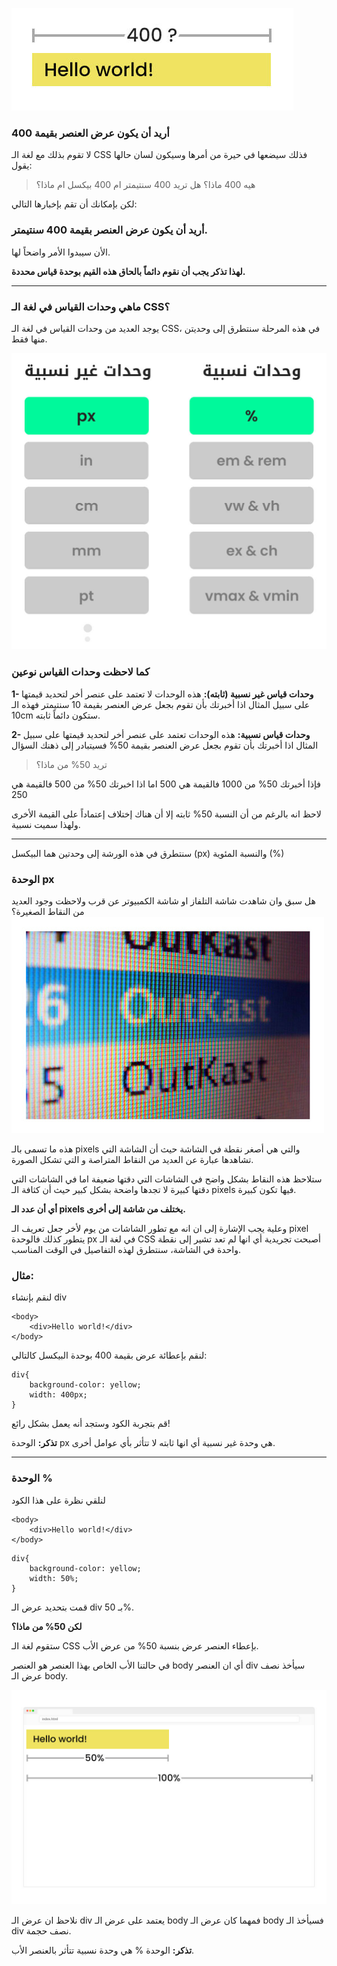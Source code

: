 ![](assets/2.jpg)

### أريد أن يكون عرض العنصر بقيمة 400

لا تقوم بذلك مع لغة الـ CSS فذلك سيضعها في حيرة من أمرها وسيكون لسان حالها يقول:

> هيه 400 ماذا؟ هل تريد 400 سنتيمتر ام 400 بيكسل ام ماذا؟

لكن بإمكانك أن تقم بإخبارها التالي:

### أريد أن يكون عرض العنصر بقيمة 400 سنتيمتر.

الأن سيبدوا الأمر واضحاً لها.

 **لهذا تذكر يجب أن نقوم دائماً بالحاق هذه القيم بوحدة قياس محددة.**

---

### ماهي وحدات القياس في لغة الـ CSS؟

يوجد العديد من وحدات القياس في لغة الـ CSS، في هذه المرحلة سنتطرق إلى وحديتن منها فقط.

![](assets/3.jpg)

### كما لاحظت وحدات القياس نوعين

  **1- وحدات قياس غير نسبية (ثابته):** هذه الوحدات لا تعتمد على عنصر أخر لتحديد قيمتها على سبيل المثال اذا أخبرتك بأن تقوم بجعل عرض العنصر بقيمة 10 سنتيمتر فهذه الـ 10cm ستكون دائماً ثابته.

  **2- وحدات قياس نسبية:** هذه الوحدات تعتمد على عنصر أخر لتحديد قيمتها على سبيل المثال اذا أخبرتك بأن تقوم بجعل عرض العنصر بقيمة 50% فسيتبادر إلى ذهنك السؤال 

> تريد 50% من ماذا؟

فإذا أخبرتك 50% من 1000 فالقيمة هي 500 
اما اذا اخبرتك 50% من 500 فالقيمة هي 250 

لاحظ انه بالرغم من أن النسبة 50% ثابته إلا أن هناك إختلاف إعتماداً على القيمة الأخرى ولهذا سميت نسبية.

---

سنتطرق في هذه الورشة إلى وحدتين هما البيكسل (px) والنسبة المئوية (%)

### الوحدة px

هل سبق وان شاهدت شاشة التلفاز او شاشة الكمبيوتر عن قرب ولاحظت وجود العديد من النقاط الصغيرة؟
![](assets/4.jpg)

هذه ما تسمى بالـ pixels والتي هي أصغر نقطة في الشاشة حيث أن الشاشة التي تشاهدها عبارة عن العديد من النقاط المتراصة و التي تشكل الصورة.

ستلاحظ هذه النقاط بشكل واضح في الشاشات التي دقتها ضعيفة اما في الشاشات التي دقتها كبيرة لا تجدها واضحة بشكل كبير حيث أن كثافة الـ pixels فيها تكون كبيرة.

**أي أن عدد الـ  pixels يختلف من شاشة إلى أخرى.**

وعلية يجب الإشارة إلى ان انه مع تطور الشاشات من يوم لأخر جعل تعريف الـ pixel يتطور كذلك فالوحدة px في لغة الـ CSS أصبحت تجريدية أي انها لم تعد تشير إلى نقطة واحدة في الشاشة، سنتطرق لهذه التفاصيل في الوقت المناسب.

### مثال:

لنقم بإنشاء div 
```
<body>
    <div>Hello world!</div>
</body>
```

لنقم بإعطائة عرض بقيمة 400 بوحدة البيكسل كالتالي:

```
div{
    background-color: yellow;
    width: 400px;
}
```

قم بتجربة الكود وستجد أنه يعمل بشكل رائع!

**تذكر:** الوحدة px هي وحدة غير نسبية أي انها ثابته لا تتأثر بأي عوامل أخرى.

---

### الوحدة %

لنلقي نظرة على هذا الكود 
```
<body>
    <div>Hello world!</div>
</body>
```

```
div{
    background-color: yellow;
    width: 50%;
}
```

قمت بتحديد عرض الـ div بـ 50%.

 **لكن 50% من ماذا؟**

ستقوم لغة الـ  CSS بإعطاء العنصر عرض بنسبة 50% من عرض الأب.

في حالتنا الأب الخاص بهذا العنصر هو العنصر body أي ان العنصر div سيأخذ نصف عرض الـ body.

![](assets/5.jpg)

نلاحظ ان عرض الـ div يعتمد على عرض الـ body فمهما كان عرض الـ body فسيأخذ الـ div نصف حجمة.

**تذكر:** الوحدة % هي وحدة نسبية تتأثر بالعنصر الأب.
